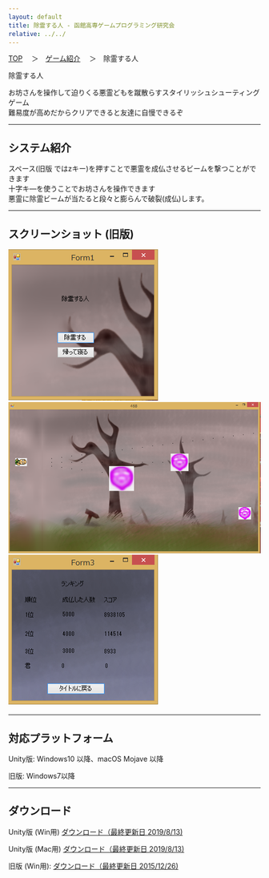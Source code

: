 ```yaml
---
layout: default
title: 除霊する人 - 函館高専ゲームプログラミング研究会
relative: ../../
---
```

<div class="content">
<div class="main">

<p class="bread">
<a href="../../">TOP</a>
　＞　<a href="../">ゲーム紹介</a>
　＞　除霊する人
</p>

<p class="title">
除霊する人
</p>

<p>
お坊さんを操作して迫りくる悪霊どもを蹴散らすスタイリッシュシューティングゲーム<br>
難易度が高めだからクリアできると友達に自慢できるぞ
</p>

<hr>
<h2>システム紹介</h2>

<p>
スペース(旧版 ではzキー)を押すことで悪霊を成仏させるビームを撃つことができます<br>
十字キ―を使うことでお坊さんを操作できます<br>
悪霊に除霊ビームが当たると段々と膨らんで破裂(成仏)します。
</p>

<hr>
<h2>スクリーンショット (旧版)</h2>

<img src="./ss1.png">
<br>
<img src="./ss2.png">
<br>
<img src="./ss3.png">

<hr>
<h2>対応プラットフォーム</h2>

<p>
Unity版: Windows10 以降、macOS Mojave 以降
</p>

<p>
旧版: Windows7以降
</p>

<hr>
<h2>ダウンロード</h2>

<p>
Unity版 (Win用) <a href="https://box.yahoo.co.jp/guest/viewer?sid=box-l-26oalqoyfj6fl63uanefeuz3se-1001&uniqid=12e6ac25-f546-460e-b790-638bcbd25e12&viewtype=detail">ダウンロード（最終更新日 2019/8/13) </a>
</p>

<p>
Unity版 (Mac用) <a href="https://box.yahoo.co.jp/guest/viewer?sid=box-l-26oalqoyfj6fl63uanefeuz3se-1001&uniqid=56eb81e2-f5c5-4506-be31-df98cd3a313e&viewtype=detail">ダウンロード（最終更新日 2019/8/13) </a>
</p>

<p>
旧版 (Win用): <a href="https://box.yahoo.co.jp/guest/viewer?sid=box-l-26oalqoyfj6fl63uanefeuz3se-1001&uniqid=dbd7c4b9-9654-4cb3-a478-83b440daa4e6&viewtype=detail">ダウンロード（最終更新日 2015/12/26) </a>
</p>

</div>
</div>

